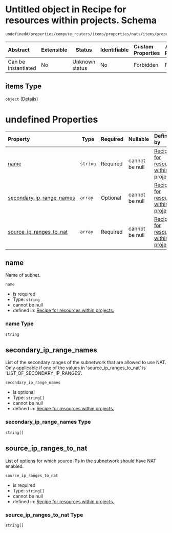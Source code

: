 # Untitled object in Recipe for resources within projects. Schema

```txt
undefined#/properties/compute_routers/items/properties/nats/items/properties/subnetworks/items
```




| Abstract            | Extensible | Status         | Identifiable | Custom Properties | Additional Properties | Access Restrictions | Defined In                                                                                                          |
| :------------------ | ---------- | -------------- | ------------ | :---------------- | --------------------- | ------------------- | ------------------------------------------------------------------------------------------------------------------- |
| Can be instantiated | No         | Unknown status | No           | Forbidden         | Forbidden             | none                | [resources.schema.json\*](../../../../../../../../../../tmp/182028425/resources.schema.json "open original schema") |

## items Type

`object` ([Details](resources-properties-compute_routers-items-properties-nats-items-properties-subnetworks-items.md))

# undefined Properties

| Property                                              | Type     | Required | Nullable       | Defined by                                                                                                                                                                                                                                                                                                         |
| :---------------------------------------------------- | -------- | -------- | -------------- | :----------------------------------------------------------------------------------------------------------------------------------------------------------------------------------------------------------------------------------------------------------------------------------------------------------------- |
| [name](#name)                                         | `string` | Required | cannot be null | [Recipe for resources within projects.](resources-properties-compute_routers-items-properties-nats-items-properties-subnetworks-items-properties-name.md "undefined#/properties/compute_routers/items/properties/nats/items/properties/subnetworks/items/properties/name")                                         |
| [secondary_ip_range_names](#secondary_ip_range_names) | `array`  | Optional | cannot be null | [Recipe for resources within projects.](resources-properties-compute_routers-items-properties-nats-items-properties-subnetworks-items-properties-secondary_ip_range_names.md "undefined#/properties/compute_routers/items/properties/nats/items/properties/subnetworks/items/properties/secondary_ip_range_names") |
| [source_ip_ranges_to_nat](#source_ip_ranges_to_nat)   | `array`  | Required | cannot be null | [Recipe for resources within projects.](resources-properties-compute_routers-items-properties-nats-items-properties-subnetworks-items-properties-source_ip_ranges_to_nat.md "undefined#/properties/compute_routers/items/properties/nats/items/properties/subnetworks/items/properties/source_ip_ranges_to_nat")   |

## name

Name of subnet.


`name`

-   is required
-   Type: `string`
-   cannot be null
-   defined in: [Recipe for resources within projects.](resources-properties-compute_routers-items-properties-nats-items-properties-subnetworks-items-properties-name.md "undefined#/properties/compute_routers/items/properties/nats/items/properties/subnetworks/items/properties/name")

### name Type

`string`

## secondary_ip_range_names

List of the secondary ranges of the subnetwork that are allowed to use NAT. Only applicable if one of the values in 'source_ip_ranges_to_nat' is 'LIST_OF_SECONDARY_IP_RANGES'.


`secondary_ip_range_names`

-   is optional
-   Type: `string[]`
-   cannot be null
-   defined in: [Recipe for resources within projects.](resources-properties-compute_routers-items-properties-nats-items-properties-subnetworks-items-properties-secondary_ip_range_names.md "undefined#/properties/compute_routers/items/properties/nats/items/properties/subnetworks/items/properties/secondary_ip_range_names")

### secondary_ip_range_names Type

`string[]`

## source_ip_ranges_to_nat

List of options for which source IPs in the subnetwork should have NAT enabled.


`source_ip_ranges_to_nat`

-   is required
-   Type: `string[]`
-   cannot be null
-   defined in: [Recipe for resources within projects.](resources-properties-compute_routers-items-properties-nats-items-properties-subnetworks-items-properties-source_ip_ranges_to_nat.md "undefined#/properties/compute_routers/items/properties/nats/items/properties/subnetworks/items/properties/source_ip_ranges_to_nat")

### source_ip_ranges_to_nat Type

`string[]`
